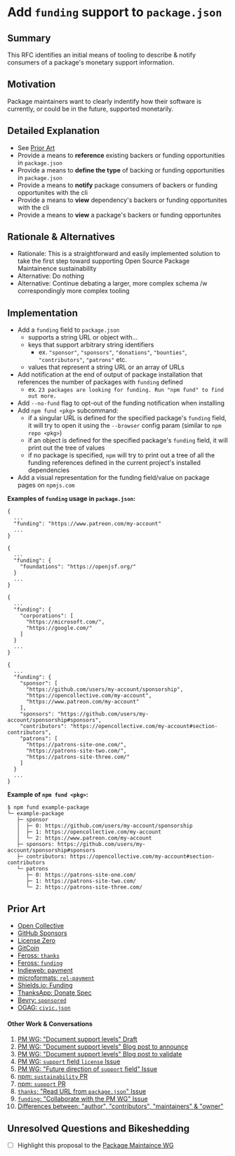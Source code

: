 # Add `funding` support to `package.json`

## Summary

This RFC identifies an initial means of tooling to describe & notify consumers of a package's monetary support information.

## Motivation

Package maintainers want to clearly indentify how their software is currently, or could be in the future, supported monetarily.

## Detailed Explanation

* See [Prior Art](#prior-art)
* Provide a means to **reference** existing backers or funding opportunities in `package.json`
* Provide a means to **define the type** of backing or funding opportunities in `package.json`
* Provide a means to **notify** package consumers of backers or funding opportunites with the cli
* Provide a means to **view** dependency's backers or funding opportunites with the cli
* Provide a means to **view** a package's backers or funding opportunites

##  Rationale & Alternatives
* Rationale: This is a straightforward and easily implemented solution to take the first step toward supporting Open Source Package Maintainence sustainability
* Alternative: Do nothing
* Alternative: Continue debating a larger, more complex schema /w correspondingly more complex tooling

## Implementation

* Add a `funding` field to `package.json`
  * supports a string URL or object with...
  * keys that support arbitrary string identifiers
    * ex. `"sponsor"`, `"sponsors"`, `"donations"`, `"bounties"`, `"contributors"`, `"patrons"` etc.
  * values that represent a string URL or an array of URLs
* Add notification at the end of output of package installation that references the number of packages with `funding` defined 
  * ex. `23 packages are looking for funding. Run "npm fund" to find out more.`
* Add `--no-fund` flag to opt-out of the funding notification when installing
* Add `npm fund <pkg>` subcommand: 
  * if a singular URL is defined for the specified package's `funding` field, it will try to open it using the `--browser` config param (similar to `npm repo <pkg>`)
  * if an object is defined for the specified package's `funding` field, it will print out the tree of values
  * if no package is specified, `npm` will try to print out a tree of all the funding references defined in the current project's installed dependencies
* Add a visual representation for the funding field/value on package pages on `npmjs.com`


**Examples of `funding` usage in `package.json`:**
```
{
  ...
  "funding": "https://www.patreon.com/my-account"
  ...
}
```
```
{
  ...
  "funding": {
    "foundations": "https://openjsf.org/"
  }
  ...
}
```
```
{
  ...
  "funding": {
    "corporations": [
      "https://microsoft.com/",
      "https://google.com/"
    ]
  }
  ...
}
```
```
{
  ...
  "funding": {
    "sponsor": [
      "https://github.com/users/my-account/sponsorship",
      "https://opencollective.com/my-account",
      "https://www.patreon.com/my-account"
    ],
    "sponsors": "https://github.com/users/my-account/sponsorship#sponsors",
    "contributors": "https://opencollective.com/my-account#section-contributors",
    "patrons": [
      "https://patrons-site-one.com/",
      "https://patrons-site-two.com/",
      "https://patrons-site-three.com/"
    ]
  }
  ...
}
```

**Example of `npm fund <pkg>`:**
```
$ npm fund example-package 
└─ example-package
   ├─ sponsor
   │  ├─ 0: https://github.com/users/my-account/sponsorship
   │  ├─ 1: https://opencollective.com/my-account
   │  └─ 2: https://www.patreon.com/my-account
   ├─ sponsors: https://github.com/users/my-account/sponsorship#sponsors
   ├─ contributors: https://opencollective.com/my-account#section-contributors
   └─ patrons
      ├─ 0: https://patrons-site-one.com/
      ├─ 1: https://patrons-site-two.com/
      └─ 2: https://patrons-site-three.com/
```

## Prior Art

* [Open Collective](https://github.com/opencollective/opencollective)
* [GitHub Sponsors](https://github.com/sponsors)
* [License Zero](https://licensezero.com/)
* [GitCoin](https://gitcoin.co/products)
* [Feross: `thanks`](https://github.com/feross/thanks)
* [Feross: `funding`](https://github.com/feross/funding)
* [Indieweb: payment](https://indieweb.org/payment)
* [microformats: `rel-payment`](http://microformats.org/wiki/rel-payment)
* [Shields.io: Funding](https://shields.io/category/funding)
* [ThanksApp: Donate Spec](https://github.com/ThanksApp/donate-spec)
*  [Bevry: `sponsored`](https://github.com/bevry-archive/sponsored)
* [OGAG: `civic.json`](http://open.dc.gov/civic.json/)

#### Other Work & Conversations

1. <i id="r1"></i>[PM WG: "Document support levels" Draft](https://github.com/nodejs/package-maintenance/blob/master/docs/drafts/PACKAGE-SUPPORT.md)
2. <i id="r2"></i>[PM WG: "Document support levels" Blog post to announce](https://github.com/nodejs/package-maintenance/issues/228)
3. <i id="r3"></i>[PM WG: "Document support levels" Blog post to validate](https://github.com/nodejs/package-maintenance/issues/244)
4. <i id="r4"></i>[PM WG: `support` field `license` Issue](https://github.com/nodejs/package-maintenance/issues/218)
5. <i id="r5"></i>[PM WG: "Future direction of `support` field" Issue](https://github.com/nodejs/package-maintenance/issues/241)
6. <i id="r6"></i>[npm: `sustainability` PR](https://github.com/npm/cli/pull/187)
7. <i id="r7"></i>[npm: `support` PR](https://github.com/npm/cli/pull/246)
8. <i id="r8"></i>[`thanks`: "Read URL from `package.json`" Issue](https://github.com/feross/thanks/issues/2)
9. <i id="r9"></i>[`funding`: "Collaborate with the PM WG" Issue](https://github.com/feross/funding/issues/15)
10. <i id="r10"></i>[Differences between: "author", "contributors", "maintainers" & "owner"](https://github.com/npm/www/issues/133#issuecomment-284906561)

## Unresolved Questions and Bikeshedding
* [ ] Highlight this proposal to the [Package Maintaince WG](https://github.com/nodejs/package-maintenance/)
